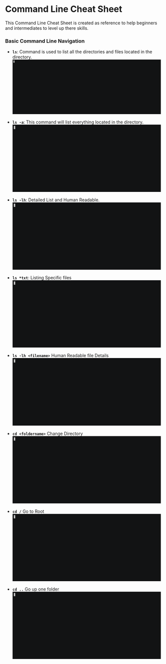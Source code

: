 # Command Line Cheat Sheet
This Command Line Cheat Sheet is created as reference to help beginners and intermediates to level up there skills.

### Basic Command Line Navigation
- **`ls`**: Command is used to list all the directories and files located in the directory.
![GIF](gifs/ls.gif)

- **`ls -a`**: This command will list everything located in the directory.
![LS](gifs/ls-1.gif)

- **`ls -lh`**: Detailed List and Human Readable.
![LS](gifs/ls-3.gif)

- **`ls *txt`**: Listing Specific files
![LS](gifs/ls-4.gif)

- **`ls -lh <filename>`** Human Readable file Details
![LS](gifs/ls-5.gif)

- **`cd <foldername>`** Change Directory
![LS](gifs/cd.gif)

- **`cd /`** Go to Root
![LS](gifs/cd-1.gif)

- **`cd ..`** Go up one folder
![LS](gifs/cd-2.gif)